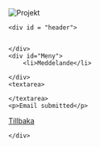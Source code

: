 <!DOCTYPE html>
<html lang="en">
<head>
	<link rel="stylesheet" href="htmlstruktur.css">
	<title>Formulera dig</title>
	<img src="Projekt.png" alt="Projekt" class="center">
</head>

<body>
	<div id="container">

	<div id = "header">

		
	</div>
	<div id="Meny">
		<li>Meddelande</li>
		
	</div>
	<textarea>
		
	</textarea>
	<p>Email submitted</p>
<p> <a href="from.html">Tillbaka</a></p>

	</div>
</body>

</html>